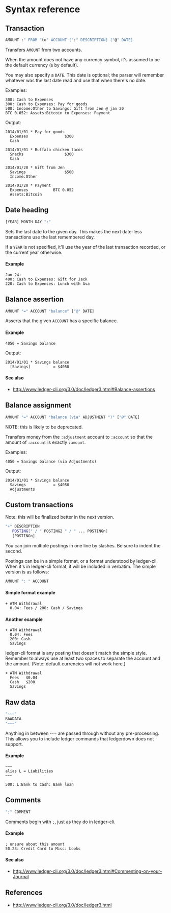 # Syntax reference

## Transaction

```sh
AMOUNT :" FROM "to" ACCOUNT [":" DESCRIPTION] ["@" DATE]
```

Transfers `AMOUNT` from two accounts.

When the amount does not have any currency symbol, it's assumed to be the 
default currency (`$` by default).

You may also specify a `DATE`. This date is optional; the parser will remember 
whatever was the last date read and use that when there's no date.

Examples:

    300: Cash to Expenses
    300: Cash to Expenses: Pay for goods
    500: Income:Other to Savings: Gift from Jen @ jan 20
    BTC 0.052: Assets:Bitcoin to Expenses: Payment

Output:

    2014/01/01 * Pay for goods
      Expenses                $300
      Cash

    2014/01/01 * Buffalo chicken tacos
      Snacks                  $300
      Cash

    2014/01/20 * Gift from Jen
      Savings                 $500
      Income:Other

    2014/01/20 * Payment
      Expenses           BTC 0.052
      Assets:Bitcoin

## Date heading

``` sh
[YEAR] MONTH DAY ":"
```

Sets the last date to the given day. This makes the next date-less transactions 
use the last remembered day.

If a `YEAR` is not specified, it'll use the year of the last transaction 
recorded, or the current year otherwise.

#### Example

    Jan 24:
    400: Cash to Expenses: Gift for Jack
    220: Cash to Expenses: Lunch with Ava

## Balance assertion

```sh
AMOUNT "=" ACCOUNT "balance" ["@" DATE]
```

Asserts that the given `ACCOUNT` has a specific balance.

#### Example

    4050 = Savings balance

Output:

    2014/01/01 * Savings balance
      [Savings]          = $4050

#### See also

* http://www.ledger-cli.org/3.0/doc/ledger3.html#Balance-assertions

## Balance assignment

```sh
AMOUNT "=" ACCOUNT "balance (via" ADJUSTMENT ")" ["@" DATE]
```

NOTE: this is likely to be deprecated.

Transfers money from the `:adjustment` account to `:account` so that the amount 
of `:account` is exactly `:amount`.

Examples:

    4050 = Savings balance (via Adjustments)

Output:

    2014/01/01 * Savings balance
      Savings            = $4050
      Adjustments

## Custom transactions

Note: this will be finalized better in the next version.

```sh
"+" DESCRIPTION
   POSTING[" / " POSTING2 " / " ... POSTINGn]
   [POSTINGn]
 ```

You can join multiple postings in one line by slashes. Be sure to indent the 
second.

Postings can be in a simple format, or a format understood by ledger-cli. When 
it's in ledger-cli format, it will be included in verbatim. The simple version 
is as follows:

```sh
AMOUNT ": " ACCOUNT
```

#### Simple format example

    + ATM Withdrawal
      0.04: Fees / 200: Cash / Savings

#### Another example

    + ATM Withdrawal
      0.04: Fees
      200: Cash
      Savings

ledger-cli format is any posting that doesn't match the simple style.  Remember 
to always use at least two spaces to separate the account and the amount. (Note: 
    default currencies will not work here.)

    + ATM Withdrawal
      Fees   $0.04
      Cash   $200
      Savings

Raw data
--------

``` sh
"~~~"
RAWDATA
"~~~"
```

Anything in between `~~~` are passed through without any pre-processing. This
allows you to include ledger commands that ledgerdown does not support.

#### Example

    ~~~
    alias L = Liabilities
    ~~~

    500: L:Bank to Cash: Bank loan

Comments
--------

``` sh
";" COMMENT
```

Comments begin with `;`, just as they do in ledger-cli.

#### Example

```
; unsure about this amount
50.23: Credit Card to Misc: books
```

#### See also

* http://www.ledger-cli.org/3.0/doc/ledger3.html#Commenting-on-your-Journal

References
----------

 * http://www.ledger-cli.org/3.0/doc/ledger3.html
